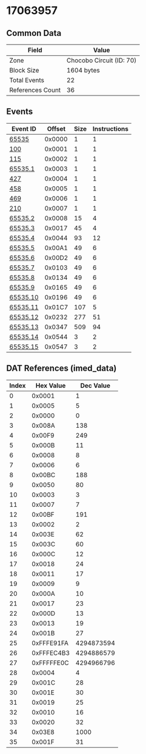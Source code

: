 # 17063957

## Common Data

| Field            | Value                    |
|------------------|--------------------------|
| Zone             | Chocobo Circuit (ID: 70) |
| Block Size       | 1604 bytes               |
| Total Events     | 22                       |
| References Count | 36                       |

## Events

| Event ID                  | Offset   |   Size |   Instructions |
|---------------------------|----------|--------|----------------|
| [65535](./65535.md)       | 0x0000   |      1 |              1 |
| [100](./100.md)           | 0x0001   |      1 |              1 |
| [115](./115.md)           | 0x0002   |      1 |              1 |
| [65535.1](./65535.1.md)   | 0x0003   |      1 |              1 |
| [427](./427.md)           | 0x0004   |      1 |              1 |
| [458](./458.md)           | 0x0005   |      1 |              1 |
| [469](./469.md)           | 0x0006   |      1 |              1 |
| [210](./210.md)           | 0x0007   |      1 |              1 |
| [65535.2](./65535.2.md)   | 0x0008   |     15 |              4 |
| [65535.3](./65535.3.md)   | 0x0017   |     45 |              4 |
| [65535.4](./65535.4.md)   | 0x0044   |     93 |             12 |
| [65535.5](./65535.5.md)   | 0x00A1   |     49 |              6 |
| [65535.6](./65535.6.md)   | 0x00D2   |     49 |              6 |
| [65535.7](./65535.7.md)   | 0x0103   |     49 |              6 |
| [65535.8](./65535.8.md)   | 0x0134   |     49 |              6 |
| [65535.9](./65535.9.md)   | 0x0165   |     49 |              6 |
| [65535.10](./65535.10.md) | 0x0196   |     49 |              6 |
| [65535.11](./65535.11.md) | 0x01C7   |    107 |              5 |
| [65535.12](./65535.12.md) | 0x0232   |    277 |             51 |
| [65535.13](./65535.13.md) | 0x0347   |    509 |             94 |
| [65535.14](./65535.14.md) | 0x0544   |      3 |              2 |
| [65535.15](./65535.15.md) | 0x0547   |      3 |              2 |

## DAT References (imed_data)

|   Index | Hex Value   |   Dec Value |
|---------|-------------|-------------|
|       0 | 0x0001      |           1 |
|       1 | 0x0005      |           5 |
|       2 | 0x0000      |           0 |
|       3 | 0x008A      |         138 |
|       4 | 0x00F9      |         249 |
|       5 | 0x000B      |          11 |
|       6 | 0x0008      |           8 |
|       7 | 0x0006      |           6 |
|       8 | 0x00BC      |         188 |
|       9 | 0x0050      |          80 |
|      10 | 0x0003      |           3 |
|      11 | 0x0007      |           7 |
|      12 | 0x00BF      |         191 |
|      13 | 0x0002      |           2 |
|      14 | 0x003E      |          62 |
|      15 | 0x003C      |          60 |
|      16 | 0x000C      |          12 |
|      17 | 0x0018      |          24 |
|      18 | 0x0011      |          17 |
|      19 | 0x0009      |           9 |
|      20 | 0x000A      |          10 |
|      21 | 0x0017      |          23 |
|      22 | 0x000D      |          13 |
|      23 | 0x0013      |          19 |
|      24 | 0x001B      |          27 |
|      25 | 0xFFFE91FA  |  4294873594 |
|      26 | 0xFFFEC4B3  |  4294886579 |
|      27 | 0xFFFFFE0C  |  4294966796 |
|      28 | 0x0004      |           4 |
|      29 | 0x001C      |          28 |
|      30 | 0x001E      |          30 |
|      31 | 0x0019      |          25 |
|      32 | 0x0010      |          16 |
|      33 | 0x0020      |          32 |
|      34 | 0x03E8      |        1000 |
|      35 | 0x001F      |          31 |
